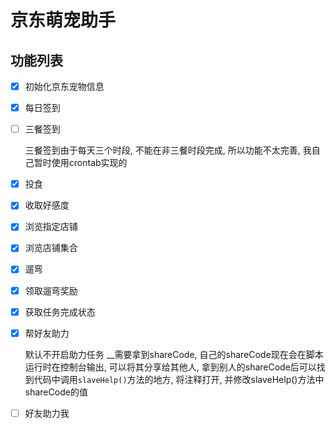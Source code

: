 # 京东萌宠助手

## 功能列表

- [x] 初始化京东宠物信息

- [x] 每日签到

- [ ] 三餐签到

  三餐签到由于每天三个时段, 不能在非三餐时段完成, 所以功能不太完善, 我自己暂时使用crontab实现的

- [x] 投食

- [x] 收取好感度

- [x] 浏览指定店铺

- [x] 浏览店铺集合
  
- [x] 遛弯

- [x] 领取遛弯奖励

- [x] 获取任务完成状态

- [x] 帮好友助力

	默认不开启助力任务
	__需要拿到shareCode, 自己的shareCode现在会在脚本运行时在控制台输出, 可以将其分享给其他人, 
	拿到别人的shareCode后可以找到代码中调用`slaveHelp()`方法的地方, 将注释打开, 并修改slaveHelp()方法中shareCode的值

- [ ] 好友助力我
